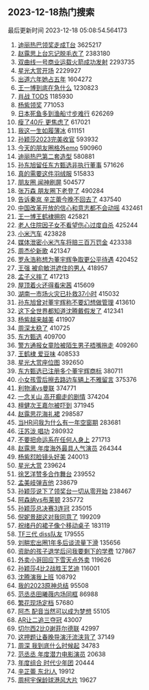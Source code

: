 ## 2023-12-18热门搜索 
最后更新时间 2023-12-18 05:08:54.564173 
1. [迪丽热巴领奖走成T台](https://s.weibo.com/weibo?q=%E8%BF%AA%E4%B8%BD%E7%83%AD%E5%B7%B4%E9%A2%86%E5%A5%96%E8%B5%B0%E6%88%90T%E5%8F%B0&t=31&band_rank=1&Refer=top) 3625217
1. [赵露思上台忘记脱毛衣了](https://s.weibo.com/weibo?q=%E8%B5%B5%E9%9C%B2%E6%80%9D%E4%B8%8A%E5%8F%B0%E5%BF%98%E8%AE%B0%E8%84%B1%E6%AF%9B%E8%A1%A3%E4%BA%86&t=31&band_rank=2&Refer=top) 2383180
1. [双曲线一号商业运载火箭成功发射](https://s.weibo.com/weibo?q=%23%E5%8F%8C%E6%9B%B2%E7%BA%BF%E4%B8%80%E5%8F%B7%E5%95%86%E4%B8%9A%E8%BF%90%E8%BD%BD%E7%81%AB%E7%AE%AD%E6%88%90%E5%8A%9F%E5%8F%91%E5%B0%84%23&t=31&band_rank=3&Refer=top) 2293735
1. [星光大赏开场](https://s.weibo.com/weibo?q=%E6%98%9F%E5%85%89%E5%A4%A7%E8%B5%8F%E5%BC%80%E5%9C%BA&t=31&band_rank=4&Refer=top) 2229927
1. [出道六年她占五年](https://s.weibo.com/weibo?q=%E5%87%BA%E9%81%93%E5%85%AD%E5%B9%B4%E5%A5%B9%E5%8D%A0%E4%BA%94%E5%B9%B4&t=31&band_rank=26&Refer=top) 1604272
1. [王一博到底在急什么](https://s.weibo.com/weibo?q=%E7%8E%8B%E4%B8%80%E5%8D%9A%E5%88%B0%E5%BA%95%E5%9C%A8%E6%80%A5%E4%BB%80%E4%B9%88&t=31&band_rank=5&Refer=top) 1230823
1. [肖战 TODS](https://s.weibo.com/weibo?q=%E8%82%96%E6%88%98%20TODS&t=31&band_rank=6&Refer=top) 1185930
1. [杨紫领奖](https://s.weibo.com/weibo?q=%E6%9D%A8%E7%B4%AB%E9%A2%86%E5%A5%96&t=31&band_rank=27&Refer=top) 771053
1. [日本死鱼多到渔船寸步难行](https://s.weibo.com/weibo?q=%23%E6%97%A5%E6%9C%AC%E6%AD%BB%E9%B1%BC%E5%A4%9A%E5%88%B0%E6%B8%94%E8%88%B9%E5%AF%B8%E6%AD%A5%E9%9A%BE%E8%A1%8C%23&t=31&band_rank=7&Refer=top) 626269
1. [瘦了40斤 更焦虑了](https://s.weibo.com/weibo?q=%E7%98%A6%E4%BA%8640%E6%96%A4%20%E6%9B%B4%E7%84%A6%E8%99%91%E4%BA%86&t=31&band_rank=8&Refer=top) 617021
1. [我这一生如履薄冰](https://s.weibo.com/weibo?q=%E6%88%91%E8%BF%99%E4%B8%80%E7%94%9F%E5%A6%82%E5%B1%A5%E8%96%84%E5%86%B0&t=31&band_rank=9&Refer=top) 611151
1. [孙颖莎2023完美收官](https://s.weibo.com/weibo?q=%23%E5%AD%99%E9%A2%96%E8%8E%8E2023%E5%AE%8C%E7%BE%8E%E6%94%B6%E5%AE%98%23&t=31&band_rank=29&Refer=top) 593932
1. [今天的朋友圈格外emo](https://s.weibo.com/weibo?q=%23%E4%BB%8A%E5%A4%A9%E7%9A%84%E6%9C%8B%E5%8F%8B%E5%9C%88%E6%A0%BC%E5%A4%96emo%23&t=31&band_rank=13&Refer=top) 590960
1. [迪丽热巴第二套造型](https://s.weibo.com/weibo?q=%23%E8%BF%AA%E4%B8%BD%E7%83%AD%E5%B7%B4%E7%AC%AC%E4%BA%8C%E5%A5%97%E9%80%A0%E5%9E%8B%23&t=31&band_rank=11&Refer=top) 580881
1. [孙东旭留任东方甄选非执行董事](https://s.weibo.com/weibo?q=%23%E5%AD%99%E4%B8%9C%E6%97%AD%E7%95%99%E4%BB%BB%E4%B8%9C%E6%96%B9%E7%94%84%E9%80%89%E9%9D%9E%E6%89%A7%E8%A1%8C%E8%91%A3%E4%BA%8B%23&t=31&band_rank=14&Refer=top) 571626
1. [真的需要这件羽绒服](https://s.weibo.com/weibo?q=%23%E7%9C%9F%E7%9A%84%E9%9C%80%E8%A6%81%E8%BF%99%E4%BB%B6%E7%BE%BD%E7%BB%92%E6%9C%8D%23&t=31&band_rank=48&Refer=top) 515833
1. [朋友圈 闻神刷屏](https://s.weibo.com/weibo?q=%E6%9C%8B%E5%8F%8B%E5%9C%88%20%E9%97%BB%E7%A5%9E%E5%88%B7%E5%B1%8F&t=31&band_rank=12&Refer=top) 504577
1. [张万森 朋友圈下老登了](https://s.weibo.com/weibo?q=%E5%BC%A0%E4%B8%87%E6%A3%AE%20%E6%9C%8B%E5%8F%8B%E5%9C%88%E4%B8%8B%E8%80%81%E7%99%BB%E4%BA%86&t=31&band_rank=16&Refer=top) 490284
1. [告诉秦岚 辛芷蕾今晚不回去了](https://s.weibo.com/weibo?q=%E5%91%8A%E8%AF%89%E7%A7%A6%E5%B2%9A%20%E8%BE%9B%E8%8A%B7%E8%95%BE%E4%BB%8A%E6%99%9A%E4%B8%8D%E5%9B%9E%E5%8E%BB%E4%BA%86&t=31&band_rank=15&Refer=top) 437540
1. [中国改革开放的信心和意志都不会动摇](https://s.weibo.com/weibo?q=%23%E4%B8%AD%E5%9B%BD%E6%94%B9%E9%9D%A9%E5%BC%80%E6%94%BE%E7%9A%84%E4%BF%A1%E5%BF%83%E5%92%8C%E6%84%8F%E5%BF%97%E9%83%BD%E4%B8%8D%E4%BC%9A%E5%8A%A8%E6%91%87%23&t=31&band_rank=10&Refer=top) 432461
1. [王一博王鹤棣拥抱](https://s.weibo.com/weibo?q=%23%E7%8E%8B%E4%B8%80%E5%8D%9A%E7%8E%8B%E9%B9%A4%E6%A3%A3%E6%8B%A5%E6%8A%B1%23&t=31&band_rank=17&Refer=top) 425821
1. [老人住院因子女不看望伤心过度自杀](https://s.weibo.com/weibo?q=%23%E8%80%81%E4%BA%BA%E4%BD%8F%E9%99%A2%E5%9B%A0%E5%AD%90%E5%A5%B3%E4%B8%8D%E7%9C%8B%E6%9C%9B%E4%BC%A4%E5%BF%83%E8%BF%87%E5%BA%A6%E8%87%AA%E6%9D%80%23&t=31&band_rank=18&Refer=top) 425244
1. [小米汽车](https://s.weibo.com/weibo?q=%E5%B0%8F%E7%B1%B3%E6%B1%BD%E8%BD%A6&t=31&band_rank=20&Refer=top) 423828
1. [媒体泄密小米汽车将赔三百万罚金](https://s.weibo.com/weibo?q=%23%E5%AA%92%E4%BD%93%E6%B3%84%E5%AF%86%E5%B0%8F%E7%B1%B3%E6%B1%BD%E8%BD%A6%E5%B0%86%E8%B5%94%E4%B8%89%E7%99%BE%E4%B8%87%E7%BD%9A%E9%87%91%23&t=31&band_rank=19&Refer=top) 423338
1. [周杰伦新歌](https://s.weibo.com/weibo?q=%E5%91%A8%E6%9D%B0%E4%BC%A6%E6%96%B0%E6%AD%8C&t=31&band_rank=27&Refer=top) 421347
1. [罗永浩称想为董宇辉争取更公平待遇](https://s.weibo.com/weibo?q=%23%E7%BD%97%E6%B0%B8%E6%B5%A9%E7%A7%B0%E6%83%B3%E4%B8%BA%E8%91%A3%E5%AE%87%E8%BE%89%E4%BA%89%E5%8F%96%E6%9B%B4%E5%85%AC%E5%B9%B3%E5%BE%85%E9%81%87%23&t=31&band_rank=23&Refer=top) 420452
1. [王强 被俞敏洪遮住的男人](https://s.weibo.com/weibo?q=%E7%8E%8B%E5%BC%BA%20%E8%A2%AB%E4%BF%9E%E6%95%8F%E6%B4%AA%E9%81%AE%E4%BD%8F%E7%9A%84%E7%94%B7%E4%BA%BA&t=31&band_rank=24&Refer=top) 418957
1. [孟子义摔了](https://s.weibo.com/weibo?q=%E5%AD%9F%E5%AD%90%E4%B9%89%E6%91%94%E4%BA%86&t=31&band_rank=22&Refer=top) 417213
1. [屋顶着火还得看宋茜](https://s.weibo.com/weibo?q=%23%E5%B1%8B%E9%A1%B6%E7%9D%80%E7%81%AB%E8%BF%98%E5%BE%97%E7%9C%8B%E5%AE%8B%E8%8C%9C%23&t=31&band_rank=32&Refer=top) 415609
1. [湖南一市场火灾已扑救37小时](https://s.weibo.com/weibo?q=%23%E6%B9%96%E5%8D%97%E4%B8%80%E5%B8%82%E5%9C%BA%E7%81%AB%E7%81%BE%E5%B7%B2%E6%89%91%E6%95%9137%E5%B0%8F%E6%97%B6%23&t=31&band_rank=30&Refer=top) 415032
1. [孙东旭曾对董宇辉称不要幻想做管理](https://s.weibo.com/weibo?q=%23%E5%AD%99%E4%B8%9C%E6%97%AD%E6%9B%BE%E5%AF%B9%E8%91%A3%E5%AE%87%E8%BE%89%E7%A7%B0%E4%B8%8D%E8%A6%81%E5%B9%BB%E6%83%B3%E5%81%9A%E7%AE%A1%E7%90%86%23&t=31&band_rank=34&Refer=top) 413610
1. [这下全世界都知道沈腾戴假发了](https://s.weibo.com/weibo?q=%E8%BF%99%E4%B8%8B%E5%85%A8%E4%B8%96%E7%95%8C%E9%83%BD%E7%9F%A5%E9%81%93%E6%B2%88%E8%85%BE%E6%88%B4%E5%81%87%E5%8F%91%E4%BA%86&t=31&band_rank=33&Refer=top) 412341
1. [杨紫越来越美](https://s.weibo.com/weibo?q=%E6%9D%A8%E7%B4%AB%E8%B6%8A%E6%9D%A5%E8%B6%8A%E7%BE%8E&t=31&band_rank=21&Refer=top) 411907
1. [周深太稳了](https://s.weibo.com/weibo?q=%E5%91%A8%E6%B7%B1%E5%A4%AA%E7%A8%B3%E4%BA%86&t=31&band_rank=28&Refer=top) 410725
1. [东方甄选](https://s.weibo.com/weibo?q=%E4%B8%9C%E6%96%B9%E7%94%84%E9%80%89&t=31&band_rank=39&Refer=top) 409700
1. [警方通报女童险被陌生男子捂嘴拖走](https://s.weibo.com/weibo?q=%23%E8%AD%A6%E6%96%B9%E9%80%9A%E6%8A%A5%E5%A5%B3%E7%AB%A5%E9%99%A9%E8%A2%AB%E9%99%8C%E7%94%9F%E7%94%B7%E5%AD%90%E6%8D%82%E5%98%B4%E6%8B%96%E8%B5%B0%23&t=31&band_rank=25&Refer=top) 409260
1. [王鹤棣 爱豆味](https://s.weibo.com/weibo?q=%E7%8E%8B%E9%B9%A4%E6%A3%A3%20%E7%88%B1%E8%B1%86%E5%91%B3&t=31&band_rank=37&Refer=top) 408533
1. [星光大赏座位图](https://s.weibo.com/weibo?q=%E6%98%9F%E5%85%89%E5%A4%A7%E8%B5%8F%E5%BA%A7%E4%BD%8D%E5%9B%BE&t=31&band_rank=31&Refer=top) 392650
1. [东方甄选已注册多个董宇辉商标](https://s.weibo.com/weibo?q=%23%E4%B8%9C%E6%96%B9%E7%94%84%E9%80%89%E5%B7%B2%E6%B3%A8%E5%86%8C%E5%A4%9A%E4%B8%AA%E8%91%A3%E5%AE%87%E8%BE%89%E5%95%86%E6%A0%87%23&t=31&band_rank=45&Refer=top) 380711
1. [小女孩雪后擦去路边车辆上不雅留言](https://s.weibo.com/weibo?q=%23%E5%B0%8F%E5%A5%B3%E5%AD%A9%E9%9B%AA%E5%90%8E%E6%93%A6%E5%8E%BB%E8%B7%AF%E8%BE%B9%E8%BD%A6%E8%BE%86%E4%B8%8A%E4%B8%8D%E9%9B%85%E7%95%99%E8%A8%80%23&t=31&band_rank=35&Refer=top) 375376
1. [利物浦vs曼联](https://s.weibo.com/weibo?q=%23%E5%88%A9%E7%89%A9%E6%B5%A6vs%E6%9B%BC%E8%81%94%23&t=31&band_rank=47&Refer=top) 374771
1. [一念关山 高开癫走的剧情](https://s.weibo.com/weibo?q=%E4%B8%80%E5%BF%B5%E5%85%B3%E5%B1%B1%20%E9%AB%98%E5%BC%80%E7%99%AB%E8%B5%B0%E7%9A%84%E5%89%A7%E6%83%85&t=31&band_rank=38&Refer=top) 374204
1. [檀健次王嘉尔被吓到](https://s.weibo.com/weibo?q=%23%E6%AA%80%E5%81%A5%E6%AC%A1%E7%8E%8B%E5%98%89%E5%B0%94%E8%A2%AB%E5%90%93%E5%88%B0%23&t=31&band_rank=45&Refer=top) 371945
1. [赵露思花海礼裙](https://s.weibo.com/weibo?q=%E8%B5%B5%E9%9C%B2%E6%80%9D%E8%8A%B1%E6%B5%B7%E7%A4%BC%E8%A3%99&t=31&band_rank=43&Refer=top) 298587
1. [当HR问我为什么有一年空窗期](https://s.weibo.com/weibo?q=%E5%BD%93HR%E9%97%AE%E6%88%91%E4%B8%BA%E4%BB%80%E4%B9%88%E6%9C%89%E4%B8%80%E5%B9%B4%E7%A9%BA%E7%AA%97%E6%9C%9F&t=31&band_rank=50&Refer=top) 283681
1. [汪苏泷 唱功](https://s.weibo.com/weibo?q=%E6%B1%AA%E8%8B%8F%E6%B3%B7%20%E5%94%B1%E5%8A%9F&t=31&band_rank=41&Refer=top) 280932
1. [不要把命运系在任何人身上](https://s.weibo.com/weibo?q=%E4%B8%8D%E8%A6%81%E6%8A%8A%E5%91%BD%E8%BF%90%E7%B3%BB%E5%9C%A8%E4%BB%BB%E4%BD%95%E4%BA%BA%E8%BA%AB%E4%B8%8A&t=31&band_rank=40&Refer=top) 271713
1. [赵露思 年度海外最具人气演员](https://s.weibo.com/weibo?q=%E8%B5%B5%E9%9C%B2%E6%80%9D%20%E5%B9%B4%E5%BA%A6%E6%B5%B7%E5%A4%96%E6%9C%80%E5%85%B7%E4%BA%BA%E6%B0%94%E6%BC%94%E5%91%98&t=31&band_rank=44&Refer=top) 264344
1. [杨紫怼脸镜头好美](https://s.weibo.com/weibo?q=%23%E6%9D%A8%E7%B4%AB%E6%80%BC%E8%84%B8%E9%95%9C%E5%A4%B4%E5%A5%BD%E7%BE%8E%23&t=31&band_rank=36&Refer=top) 240013
1. [星光大赏](https://s.weibo.com/weibo?q=%E6%98%9F%E5%85%89%E5%A4%A7%E8%B5%8F&t=31&band_rank=42&Refer=top) 239624
1. [徐艺洋赞多合作舞台](https://s.weibo.com/weibo?q=%E5%BE%90%E8%89%BA%E6%B4%8B%E8%B5%9E%E5%A4%9A%E5%90%88%E4%BD%9C%E8%88%9E%E5%8F%B0&t=31&band_rank=44&Refer=top) 239552
1. [孟美岐弹吉他](https://s.weibo.com/weibo?q=%E5%AD%9F%E7%BE%8E%E5%B2%90%E5%BC%B9%E5%90%89%E4%BB%96&t=31&band_rank=46&Refer=top) 238679
1. [孙颖莎说下了领奖台一切从零开始](https://s.weibo.com/weibo?q=%23%E5%AD%99%E9%A2%96%E8%8E%8E%E8%AF%B4%E4%B8%8B%E4%BA%86%E9%A2%86%E5%A5%96%E5%8F%B0%E4%B8%80%E5%88%87%E4%BB%8E%E9%9B%B6%E5%BC%80%E5%A7%8B%23&t=31&band_rank=46&Refer=top) 238467
1. [阿森纳vs布莱顿](https://s.weibo.com/weibo?q=%23%E9%98%BF%E6%A3%AE%E7%BA%B3vs%E5%B8%83%E8%8E%B1%E9%A1%BF%23&t=31&band_rank=48&Refer=top) 235772
1. [孙颖莎总决赛3连冠](https://s.weibo.com/weibo?q=%23%E5%AD%99%E9%A2%96%E8%8E%8E%E6%80%BB%E5%86%B3%E8%B5%9B3%E8%BF%9E%E5%86%A0%23&t=31&band_rank=49&Refer=top) 235015
1. [倪妮景甜这对我同意了](https://s.weibo.com/weibo?q=%E5%80%AA%E5%A6%AE%E6%99%AF%E7%94%9C%E8%BF%99%E5%AF%B9%E6%88%91%E5%90%8C%E6%84%8F%E4%BA%86&t=31&band_rank=45&Refer=top) 199209
1. [祝绪丹的裙子像个移动桌子](https://s.weibo.com/weibo?q=%23%E7%A5%9D%E7%BB%AA%E4%B8%B9%E7%9A%84%E8%A3%99%E5%AD%90%E5%83%8F%E4%B8%AA%E7%A7%BB%E5%8A%A8%E6%A1%8C%E5%AD%90%23&t=31&band_rank=41&Refer=top) 183119
1. [TF三代 diss队友](https://s.weibo.com/weibo?q=TF%E4%B8%89%E4%BB%A3%20diss%E9%98%9F%E5%8F%8B&t=31&band_rank=14&Refer=top) 179555
1. [刘畊宏出圈1年多后谈流量下滑](https://s.weibo.com/weibo?q=%23%E5%88%98%E7%95%8A%E5%AE%8F%E5%87%BA%E5%9C%881%E5%B9%B4%E5%A4%9A%E5%90%8E%E8%B0%88%E6%B5%81%E9%87%8F%E4%B8%8B%E6%BB%91%23&t=31&band_rank=32&Refer=top) 135656
1. [资助的孩子退学后问我要剩下的学费](https://s.weibo.com/weibo?q=%E8%B5%84%E5%8A%A9%E7%9A%84%E5%AD%A9%E5%AD%90%E9%80%80%E5%AD%A6%E5%90%8E%E9%97%AE%E6%88%91%E8%A6%81%E5%89%A9%E4%B8%8B%E7%9A%84%E5%AD%A6%E8%B4%B9&t=31&band_rank=48&Refer=top) 127867
1. [外卖小哥回应下雪天点外卖](https://s.weibo.com/weibo?q=%23%E5%A4%96%E5%8D%96%E5%B0%8F%E5%93%A5%E5%9B%9E%E5%BA%94%E4%B8%8B%E9%9B%AA%E5%A4%A9%E7%82%B9%E5%A4%96%E5%8D%96%23&t=31&band_rank=35&Refer=top) 119626
1. [孙颖莎4比2战胜王艺迪](https://s.weibo.com/weibo?q=%23%E5%AD%99%E9%A2%96%E8%8E%8E4%E6%AF%942%E6%88%98%E8%83%9C%E7%8E%8B%E8%89%BA%E8%BF%AA%23&t=31&band_rank=50&Refer=top) 116001
1. [沈腾演我上班](https://s.weibo.com/weibo?q=%E6%B2%88%E8%85%BE%E6%BC%94%E6%88%91%E4%B8%8A%E7%8F%AD&t=31&band_rank=47&Refer=top) 108792
1. [我的2023原神总结](https://s.weibo.com/weibo?q=%23%E6%88%91%E7%9A%842023%E5%8E%9F%E7%A5%9E%E6%80%BB%E7%BB%93%23&t=31&band_rank=49&Refer=top) 95508
1. [范丞丞田曦薇内场同框](https://s.weibo.com/weibo?q=%E8%8C%83%E4%B8%9E%E4%B8%9E%E7%94%B0%E6%9B%A6%E8%96%87%E5%86%85%E5%9C%BA%E5%90%8C%E6%A1%86&t=31&band_rank=47&Refer=top) 86988
1. [繁花现场定档](https://s.weibo.com/weibo?q=%E7%B9%81%E8%8A%B1%E7%8E%B0%E5%9C%BA%E5%AE%9A%E6%A1%A3&t=31&band_rank=47&Refer=top) 57680
1. [阿杰 配音当然可以成为梦想](https://s.weibo.com/weibo?q=%E9%98%BF%E6%9D%B0%20%E9%85%8D%E9%9F%B3%E5%BD%93%E7%84%B6%E5%8F%AF%E4%BB%A5%E6%88%90%E4%B8%BA%E6%A2%A6%E6%83%B3&t=31&band_rank=48&Refer=top) 55105
1. [AR让二追三夺冠](https://s.weibo.com/weibo?q=%23AR%E8%AE%A9%E4%BA%8C%E8%BF%BD%E4%B8%89%E5%A4%BA%E5%86%A0%23&t=31&band_rank=49&Refer=top) 43007
1. [切尔西2比0谢菲尔德联](https://s.weibo.com/weibo?q=%23%E5%88%87%E5%B0%94%E8%A5%BF2%E6%AF%940%E8%B0%A2%E8%8F%B2%E5%B0%94%E5%BE%B7%E8%81%94%23&t=31&band_rank=50&Refer=top) 42997
1. [这押题让春晚导演汗流浃背了](https://s.weibo.com/weibo?q=%23%E8%BF%99%E6%8A%BC%E9%A2%98%E8%AE%A9%E6%98%A5%E6%99%9A%E5%AF%BC%E6%BC%94%E6%B1%97%E6%B5%81%E6%B5%83%E8%83%8C%E4%BA%86%23&t=31&band_rank=35&Refer=top) 37149
1. [周深 我到底什么时候起](https://s.weibo.com/weibo?q=%E5%91%A8%E6%B7%B1%20%E6%88%91%E5%88%B0%E5%BA%95%E4%BB%80%E4%B9%88%E6%97%B6%E5%80%99%E8%B5%B7&t=31&band_rank=46&Refer=top) 34783
1. [范丞丞 年度潜力电影演员](https://s.weibo.com/weibo?q=%E8%8C%83%E4%B8%9E%E4%B8%9E%20%E5%B9%B4%E5%BA%A6%E6%BD%9C%E5%8A%9B%E7%94%B5%E5%BD%B1%E6%BC%94%E5%91%98&t=31&band_rank=32&Refer=top) 20638
1. [年度组合 时代少年团](https://s.weibo.com/weibo?q=%E5%B9%B4%E5%BA%A6%E7%BB%84%E5%90%88%20%E6%97%B6%E4%BB%A3%E5%B0%91%E5%B9%B4%E5%9B%A2&t=31&band_rank=43&Refer=top) 20444
1. [辛芷蕾 东北i人](https://s.weibo.com/weibo?q=%E8%BE%9B%E8%8A%B7%E8%95%BE%20%E4%B8%9C%E5%8C%97i%E4%BA%BA&t=31&band_rank=42&Refer=top) 19912
1. [周柯宇保龄球港风大片](https://s.weibo.com/weibo?q=%E5%91%A8%E6%9F%AF%E5%AE%87%E4%BF%9D%E9%BE%84%E7%90%83%E6%B8%AF%E9%A3%8E%E5%A4%A7%E7%89%87&t=31&band_rank=44&Refer=top) 19627
